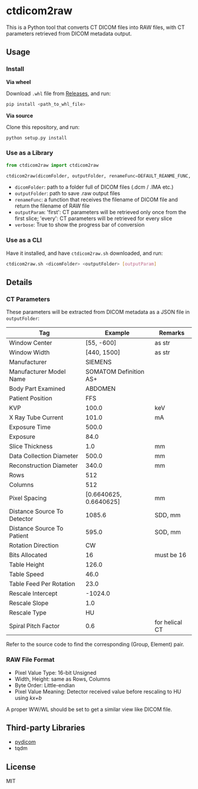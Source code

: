 # ctdicom2raw

This is a Python tool that converts CT DICOM files into RAW files, with CT parameters retrieved from DICOM metadata output.

## Usage

### Install

**Via wheel**

Download `.whl` file from [Releases](https://github.com/z0gSh1u/ctdicom2raw/releases), and run:

```sh
pip install <path_to_whl_file>
```

**Via source**

Clone this repository, and run:

```sh
python setup.py install
```

### Use as a Library

```python
from ctdicom2raw import ctdicom2raw

ctdicom2raw(dicomFolder, outputFolder, renameFunc=DEFAULT_REANME_FUNC, outputParam='first', verbose=False)
```

- `dicomFolder`:  path to a folder full of DICOM files (.dcm / .IMA etc.)
- `outputFolder`: path to save .raw output files
- `renameFunc`: a function that receives the filename of DICOM file and return the filename of RAW file
- `outputParam`: 'first': CT parameters will be retrieved only once from the first slice; 'every': CT parameters will be retrieved for every slice
- `verbose`: True to show the progress bar of conversion

### Use as a CLI

Have it installed, and have `ctdicom2raw.sh` downloaded, and run:

```sh
ctdicom2raw.sh <dicomFolder> <outputFolder> [outputParam]
```

## Details

### CT Parameters

These parameters will be extracted from DICOM metadata as a JSON file in `outputFolder`:

| Tag                         | Example                | Remarks        |
| --------------------------- | ---------------------- | -------------- |
| Window Center               | [55, -600]             | as str         |
| Window Width                | [440, 1500]            | as str         |
| Manufacturer                | SIEMENS                |                |
| Manufacturer Model Name     | SOMATOM Definition AS+ |                |
| Body Part Examined          | ABDOMEN                |                |
| Patient Position            | FFS                    |                |
| KVP                         | 100.0                  | keV            |
| X Ray Tube Current          | 101.0                  | mA             |
| Exposure Time               | 500.0                  |                |
| Exposure                    | 84.0                   |                |
| Slice Thickness             | 1.0                    | mm             |
| Data Collection Diameter    | 500.0                  | mm             |
| Reconstruction Diameter     | 340.0                  | mm             |
| Rows                        | 512                    |                |
| Columns                     | 512                    |                |
| Pixel Spacing               | [0.6640625, 0.6640625] | mm             |
| Distance Source To Detector | 1085.6                 | SDD, mm        |
| Distance Source To Patient  | 595.0                  | SOD, mm        |
| Rotation Direction          | CW                     |                |
| Bits Allocated              | 16                     | must be 16     |
| Table Height                | 126.0                  |                |
| Table Speed                 | 46.0                   |                |
| Table Feed Per Rotation     | 23.0                   |                |
| Rescale Intercept           | -1024.0                |                |
| Rescale Slope               | 1.0                    |                |
| Rescale Type                | HU                     |                |
| Spiral Pitch Factor         | 0.6                    | for helical CT |

Refer to the source code to find the corresponding (Group, Element) pair.

### RAW File Format

- Pixel Value Type: 16-bit Unsigned
- Width, Height: same as Rows, Columns
- Byte Order: Little-endian
- Pixel Value Meaning: Detector received value before rescaling to HU using *kx+b*

A proper WW/WL should be set to get a similar view like DICOM file.

## Third-party Libraries

- [pydicom](https://github.com/pydicom/pydicom)
- tqdm

## License

MIT

